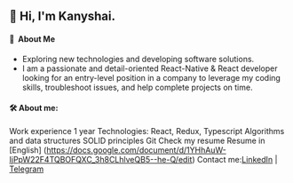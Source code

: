 ## 👋 Hi, I'm Kanyshai.

####  💫 &nbsp;About Me
- Exploring new technologies and developing software solutions.
- I am a passionate and detail-oriented React-Native & React developer looking for an entry-level position in a company to leverage my coding skills, troubleshoot issues, and help complete projects on time.


#### 🛠  About me:
Work experience 1 year
Technologies:
  React, Redux, Typescript
  Algorithms and data structures
  SOLID principles
Git
Check my resume
Resume in [English] (https://docs.google.com/document/d/1YHhAuW-IjPpW22F4TQBOFQXC_3h8CLhlveQB5--he-Q/edit)
Contact me:[LinkedIn](https://www.linkedin.com/in/kbakaeva/) | [Telegram](https://t.me/kanyshai_bakaeva)
